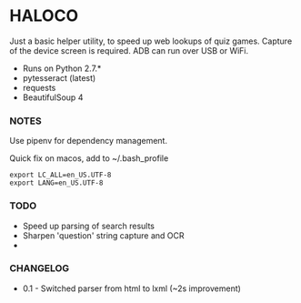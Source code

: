# HALOCO
Just a basic helper utility, to speed up web lookups of quiz games. Capture of the device screen is required. ADB can run over USB or WiFi.
* Runs on Python 2.7.*
* pytesseract (latest)
* requests
* BeautifulSoup 4

### NOTES
Use pipenv for dependency management.

Quick fix on macos, add to ~/.bash_profile
```
export LC_ALL=en_US.UTF-8
export LANG=en_US.UTF-8
```

### TODO
* Speed up parsing of search results
* Sharpen 'question' string capture and OCR
* 
### CHANGELOG
* 0.1 - Switched parser from html to lxml (~2s improvement)
